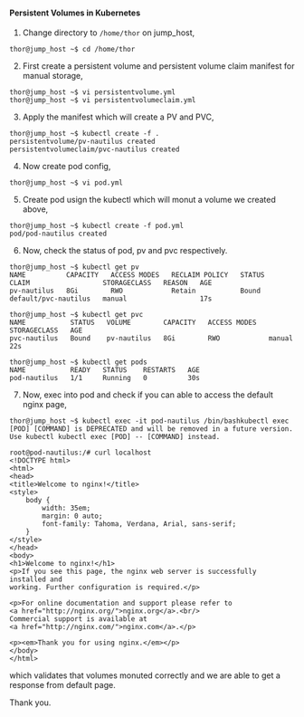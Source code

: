 #### Persistent Volumes in Kubernetes

1. Change directory to `/home/thor` on jump_host,

```
thor@jump_host ~$ cd /home/thor
```

2. First create a persistent volume and persistent volume claim manifest for manual storage,

```
thor@jump_host ~$ vi persistentvolume.yml
thor@jump_host ~$ vi persistentvolumeclaim.yml
```

3. Apply the manifest which will create a PV and PVC,

```
thor@jump_host ~$ kubectl create -f .
persistentvolume/pv-nautilus created
persistentvolumeclaim/pvc-nautilus created
```

4. Now create pod config,

```
thor@jump_host ~$ vi pod.yml
```

5. Create pod usign the kubectl which will monut a volume we created above,

```
thor@jump_host ~$ kubectl create -f pod.yml
pod/pod-nautilus created
```

6. Now, check the status of pod, pv and pvc respectively.

```
thor@jump_host ~$ kubectl get pv
NAME          CAPACITY   ACCESS MODES   RECLAIM POLICY   STATUS   CLAIM                  STORAGECLASS   REASON   AGE
pv-nautilus   8Gi        RWO            Retain           Bound    default/pvc-nautilus   manual                  17s

thor@jump_host ~$ kubectl get pvc
NAME           STATUS   VOLUME        CAPACITY   ACCESS MODES   STORAGECLASS   AGE
pvc-nautilus   Bound    pv-nautilus   8Gi        RWO            manual         22s

thor@jump_host ~$ kubectl get pods
NAME           READY   STATUS    RESTARTS   AGE
pod-nautilus   1/1     Running   0          30s
```

7. Now, exec into pod and check if you can able to access the default nginx page,

```
thor@jump_host ~$ kubectl exec -it pod-nautilus /bin/bashkubectl exec [POD] [COMMAND] is DEPRECATED and will be removed in a future version. Use kubectl kubectl exec [POD] -- [COMMAND] instead.

root@pod-nautilus:/# curl localhost
<!DOCTYPE html>
<html>
<head>
<title>Welcome to nginx!</title>
<style>
    body {
        width: 35em;
        margin: 0 auto;
        font-family: Tahoma, Verdana, Arial, sans-serif;
    }
</style>
</head>
<body>
<h1>Welcome to nginx!</h1>
<p>If you see this page, the nginx web server is successfully installed and
working. Further configuration is required.</p>

<p>For online documentation and support please refer to
<a href="http://nginx.org/">nginx.org</a>.<br/>
Commercial support is available at
<a href="http://nginx.com/">nginx.com</a>.</p>

<p><em>Thank you for using nginx.</em></p>
</body>
</html>
```

which validates that volumes monuted correctly and we are able to get a response from default page.

Thank you.

